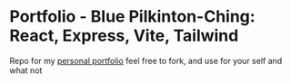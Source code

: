 # Portfolio - Blue Pilkinton-Ching: React, Express, Vite, Tailwind

Repo for my [personal portfolio](https://www.bluepc.me) feel free to fork, and use for your self and what not 
